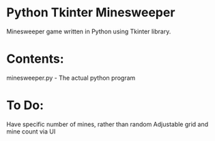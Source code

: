 # Python Tkinter Minesweeper
Minesweeper game written in Python using Tkinter library.

# Contents:
minesweeper.py - The actual python program

# To Do:
Have specific number of mines, rather than random
Adjustable grid and mine count via UI
